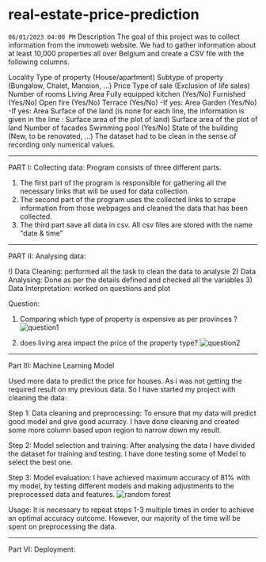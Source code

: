 # real-estate-price-prediction
`06/01/2023 04:00 PM`
Description
The goal of this project was to collect information from the immoweb website. We had to gather information about at least 10,000 properties all over Belgium and create a CSV file with the following columns.

Locality
Type of property (House/apartment)
Subtype of property (Bungalow, Chalet, Mansion, ...)
Price
Type of sale (Exclusion of life sales)
Number of rooms
Living Area
Fully equipped kitchen (Yes/No)
Furnished (Yes/No)
Open fire (Yes/No)
Terrace (Yes/No) -If yes: Area
Garden (Yes/No) -If yes: Area
Surface of the land (is none for each line, the information is given in the line : Surface area of the plot of land)
Surface area of the plot of land
Number of facades
Swimming pool (Yes/No)
State of the building (New, to be renovated, ...)
The dataset had to be clean in the sense of recording only numerical values.

_________________________________________________________________________________
PART I: Collecting data:
Program consists of three different parts.
1) The first part of the program is responsible for gathering all the necessary links that will be used for data collection. 
2) The second part of the program uses the collected links to scrape information from those webpages and cleaned the data that has been collected. 
3) The third part save all data in csv. All csv files are stored with the name "date & time"
__________________________________________________________________________________
PART II: Analysing data:

!) Data Cleaning: performed all the task to clean the data to analysie
2) Data Analysing: Done as per the details defined and checked all the variables
3) Data Interpretation: worked on questions and plot 

Question:

1) Comparing which type of property is expensive as per provinces ?![question1](https://user-images.githubusercontent.com/120012675/215512301-b5d1a580-ec2b-4bde-a4d3-5baff71cae89.png)


2) does living area impact the price of the property type?
![question2](https://user-images.githubusercontent.com/120012675/215512336-46c35574-c369-4140-b45d-27760c92993c.png)

_______________________________________________________________________________________________

Part III: Machine Learning Model

Used more data to predict the price for houses. As i was not getting the required result on my previous data. So I have started my project with cleaning the data:

Step 1: Data cleaning and preprocessing:
To ensure that my data will predict good model and give good acurracy. I have done cleaning and 
created some more column based upon region to narrow down my result.

Step 2: Model selection and training:
After analysing the data I have divided the dataset for training and testing.
I have done testing some of Model to select the best one.

Step 3: Model evaluation:
I have achieved maximum accuracy of 81% with my model, by testing different models and making adjustments to the preprocessed data and features. 
![random forest](https://user-images.githubusercontent.com/120012675/215513072-53b217f5-e4d7-4406-9731-df938675bbe1.png)

Usage: It is necessary to repeat steps 1-3 multiple times in order to achieve an optimal accuracy outcome. However, our majority of the time will be spent on preprocessing the data.
_______________________________________________________________________________________________
Part VI: Deployment:

